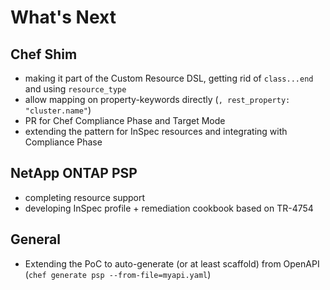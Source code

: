 # What's Next

## Chef Shim

- making it part of the Custom Resource DSL, getting rid of `class...end` and using `resource_type`
- allow mapping on property-keywords directly (`, rest_property: "cluster.name"`)
- PR for Chef Compliance Phase and Target Mode
- extending the pattern for InSpec resources and integrating with Compliance Phase

## NetApp ONTAP PSP

- completing resource support
- developing InSpec profile + remediation cookbook based on TR-4754

## General

- Extending the PoC to auto-generate (or at least scaffold) from OpenAPI (`chef generate psp --from-file=myapi.yaml`)
